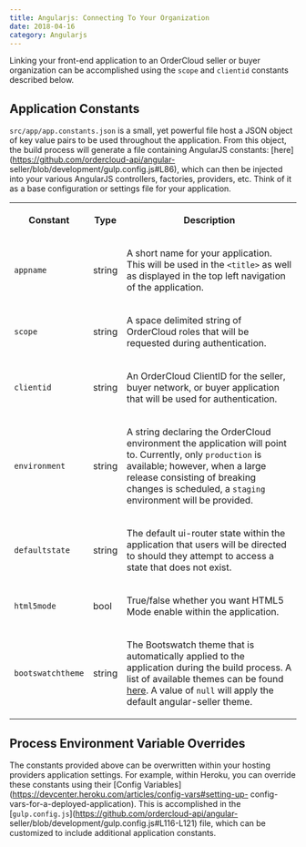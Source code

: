 ```yaml
---
title: Angularjs: Connecting To Your Organization
date: 2018-04-16
category: Angularjs
---
```

Linking your front-end application to an OrderCloud seller or buyer
organization can be accomplished using the `scope` and `clientid` constants
described below.

## Application Constants

`src/app/app.constants.json` is a small, yet powerful file host a JSON object
of key value pairs to be used throughout the application. From this object,
the build process will generate a file containing AngularJS constants:
[here](https://github.com/ordercloud-api/angular-
seller/blob/development/gulp.config.js#L86), which can then be injected into
your various AngularJS controllers, factories, providers, etc. Think of it as
a base configuration or settings file for your application.
  
<table>  
<tr>  
<th>

Constant

</th>  
<th>

Type

</th>  
<th>

Description

</th> </tr>  
<tr>  
<td>

`appname`

</td>  
<td>

string

</td>  
<td>

A short name for your application. This will be used in the `<title>` as well
as displayed in the top left navigation of the application.

</td> </tr>  
<tr>  
<td>

`scope`

</td>  
<td>

string

</td>  
<td>

A space delimited string of OrderCloud roles that will be requested during
authentication.

</td> </tr>  
<tr>  
<td>

`clientid`

</td>  
<td>

string

</td>  
<td>

An OrderCloud ClientID for the seller, buyer network, or buyer application
that will be used for authentication.

</td> </tr>  
<tr>  
<td>

`environment`

</td>  
<td>

string

</td>  
<td>

A string declaring the OrderCloud environment the application will point to.
Currently, only `production` is available; however, when a large release
consisting of breaking changes is scheduled, a `staging` environment will be
provided.

</td> </tr>  
<tr>  
<td>

`defaultstate`

</td>  
<td>

string

</td>  
<td>

The default ui-router state within the application that users will be directed
to should they attempt to access a state that does not exist.

</td> </tr>  
<tr>  
<td>

`html5mode`

</td>  
<td>

bool

</td>  
<td>

True/false whether you want HTML5 Mode enable within the application.

</td> </tr>  
<tr>  
<td>

`bootswatchtheme`

</td>  
<td>

string

</td>  
<td>

The Bootswatch theme that is automatically applied to the application during
the build process. A list of available themes can be found
[here](https://bootswatch.com/). A value of `null` will apply the default
angular-seller theme.

</td> </tr> </table>

## Process Environment Variable Overrides

The constants provided above can be overwritten within your hosting providers
application settings. For example, within Heroku, you can override these
constants using their [Config
Variables](https://devcenter.heroku.com/articles/config-vars#setting-up-
config-vars-for-a-deployed-application). This is accomplished in the
[`gulp.config.js`](https://github.com/ordercloud-api/angular-
seller/blob/development/gulp.config.js#L116-L121) file, which can be
customized to include additional application constants.

